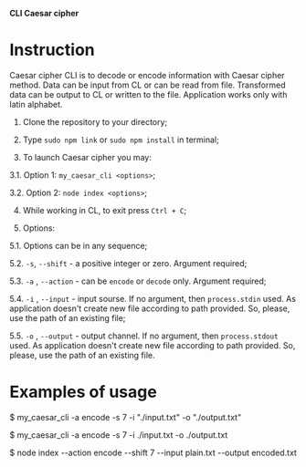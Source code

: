 **CLI Caesar cipher**

# Instruction

 Caesar cipher CLI is to decode or encode information with Caesar cipher method. Data can be input from CL or can be read from file. Transformed data can be output to CL or written to the file. Application works only with latin alphabet.

1. Clone the repository to your directory;

2. Type `sudo npm link` or `sudo npm install` in terminal;

3. To launch Caesar cipher you may:

  3.1. Option 1: `my_caesar_cli <options>`;

  3.2. Option 2: `node index <options>`;

4. While working in CL, to exit press `Ctrl + C`;

5. Options:

  5.1. Options can be in any sequence;

  5.2. `-s`, `--shift` - a positive integer or zero. Argument required;

  5.3. `-a` , `--action` - can be `encode` or `decode` only. Argument required;

  5.4. `-i` , `--input` - input sourse. If no argument, then `process.stdin` used. As application doesn't create new file according to path provided. So, please, use the path of an existing file;

  5.5. `-o` , `--output` - output channel. If no argument, then `process.stdout` used. As application doesn't create new file according to path provided. So, please, use the path of an existing file.

# Examples of usage

$ my_caesar_cli -a encode -s 7 -i "./input.txt" -o "./output.txt"

$ my_caesar_cli -a encode -s 7 -i ./input.txt -o ./output.txt

$ node index --action encode --shift 7 --input plain.txt --output encoded.txt
